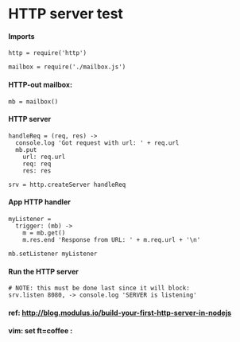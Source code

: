 # HTTP server test

#### Imports

    http = require('http')

    mailbox = require('./mailbox.js')

#### HTTP-out mailbox:

    mb = mailbox()

#### HTTP server

    handleReq = (req, res) ->
      console.log 'Got request with url: ' + req.url
      mb.put
        url: req.url
        req: req
        res: res

    srv = http.createServer handleReq

#### App HTTP handler

    myListener =
      trigger: (mb) ->
        m = mb.get()
        m.res.end 'Response from URL: ' + m.req.url + '\n'

    mb.setListener myListener

#### Run the HTTP server

    # NOTE: this must be done last since it will block:
    srv.listen 8080, -> console.log 'SERVER is listening'

#### ref: http://blog.modulus.io/build-your-first-http-server-in-nodejs

#### vim: set ft=coffee :

